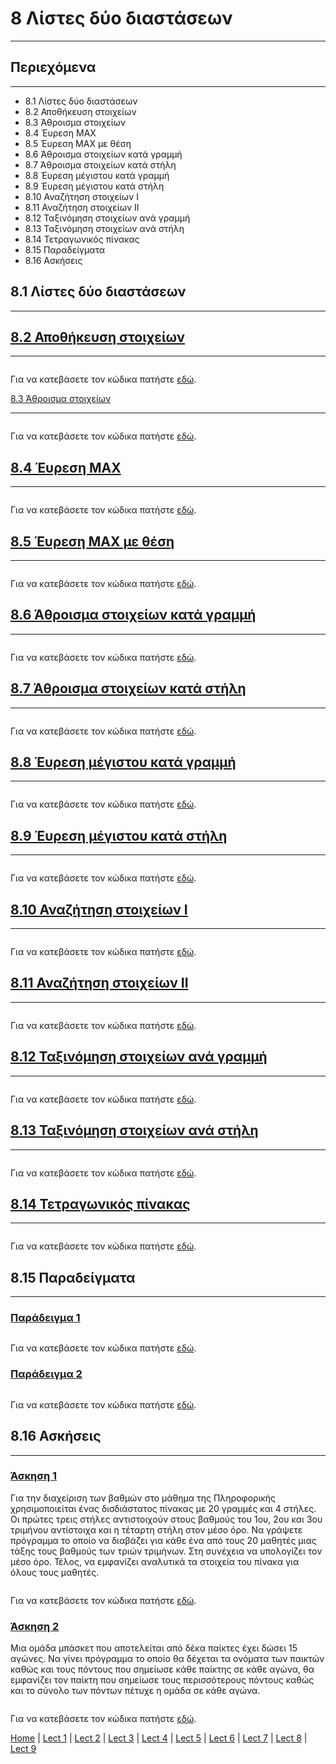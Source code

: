# 8 Λίστες δύο διαστάσεων

---

## Περιεχόμενα

---

- 8.1 Λίστες δύο διαστάσεων
- 8.2 Αποθήκευση στοιχείων
- 8.3 Άθροισμα στοιχείων
- 8.4 Έυρεση MAX
- 8.5 Έυρεση MAX με θέση
- 8.6 Άθροισμα στοιχείων κατά γραμμή
- 8.7 Άθροισμα στοιχείων κατά στήλη
- 8.8 Έυρεση μέγιστου κατά γραμμή
- 8.9 Έυρεση μέγιστου κατά στήλη
- 8.10 Αναζήτηση στοιχείων I
- 8.11 Αναζήτηση στοιχείων II
- 8.12 Ταξινόμηση στοιχείων ανά γραμμή
- 8.13 Ταξινόμηση στοιχείων ανά στήλη
- 8.14 Τετραγωνικός πίνακας
- 8.15 Παραδείγματα
- 8.16 Ασκήσεις

## 8.1 Λίστες δύο διαστάσεων

---

<!--
## [8.2 Αποθήκευση στοιχείων](source/lecture_08/lecture_08_example_1.py)
-->

## [8.2 Αποθήκευση στοιχείων](source/lecture_08/lecture_08_example_1x.py)

---

```python

```

<!--
Για να κατεβάσετε τον κώδικα πατήστε [εδώ](source/lecture_08/lecture_08_example_1.py).
-->

Για να κατεβάσετε τον κώδικα πατήστε [εδώ](source/lecture_08/lecture_08_example_1x.py).

<!--
[8.3 Άθροισμα στοιχείων](source/lecture_08/lecture_08_example_2.py)
-->

[8.3 Άθροισμα στοιχείων](source/lecture_08/lecture_08_example_2x.py)

---

```python

```

<!--
Για να κατεβάσετε τον κώδικα πατήστε [εδώ](source/lecture_08/lecture_08_example_2.py).
-->

Για να κατεβάσετε τον κώδικα πατήστε [εδώ](source/lecture_08/lecture_08_example_2x.py).

<!--
## [8.4 Έυρεση MAX](source/lecture_08/lecture_08_example_3.py)
-->

## [8.4 Έυρεση MAX](source/lecture_08/lecture_08_example_3x.py)

---

```python

```

<!--
Για να κατεβάσετε τον κώδικα πατήστε [εδώ](source/lecture_08/lecture_08_example_3.py).
-->

Για να κατεβάσετε τον κώδικα πατήστε [εδώ](source/lecture_08/lecture_08_example_3x.py).

<!--
## [8.5 Έυρεση MAX με θέση](source/lecture_08/lecture_08_example_4.py)
-->

## [8.5 Έυρεση MAX με θέση](source/lecture_08/lecture_08_example_4x.py)

---

```python

```

<!--
Για να κατεβάσετε τον κώδικα πατήστε [εδώ](source/lecture_08/lecture_08_example_4.py).
-->

Για να κατεβάσετε τον κώδικα πατήστε [εδώ](source/lecture_08/lecture_08_example_4x.py).

<!--
## [8.6 Άθροισμα στοιχείων κατά γραμμή](source/lecture_08/lecture_08_example_5.py)
-->

## [8.6 Άθροισμα στοιχείων κατά γραμμή](source/lecture_08/lecture_08_example_5x.py)

---

```python

```

<!--
Για να κατεβάσετε τον κώδικα πατήστε [εδώ](source/lecture_08/lecture_08_example_5.py).
-->

Για να κατεβάσετε τον κώδικα πατήστε [εδώ](source/lecture_08/lecture_08_example_5x.py).

<!--
## [8.7 Άθροισμα στοιχείων κατά στήλη](source/lecture_08/lecture_08_example_6.py)
-->

## [8.7 Άθροισμα στοιχείων κατά στήλη](source/lecture_08/lecture_08_example_6x.py)

---

```python

```

<!--
Για να κατεβάσετε τον κώδικα πατήστε [εδώ](source/lecture_08/lecture_08_example_6.py).
-->

Για να κατεβάσετε τον κώδικα πατήστε [εδώ](source/lecture_08/lecture_08_example_6x.py).

<!--
## [8.8 Έυρεση μέγιστου κατά γραμμή](source/lecture_08/lecture_08_example_7.py)
-->

## [8.8 Έυρεση μέγιστου κατά γραμμή](source/lecture_08/lecture_08_example_7x.py)

---

```python

```

<!--
Για να κατεβάσετε τον κώδικα πατήστε [εδώ](source/lecture_08/lecture_08_example_7.py).
-->

Για να κατεβάσετε τον κώδικα πατήστε [εδώ](source/lecture_08/lecture_08_example_7x.py).

<!--
## [8.9 Έυρεση μέγιστου κατά στήλη](source/lecture_08/lecture_08_example_8.py)
-->

## [8.9 Έυρεση μέγιστου κατά στήλη](source/lecture_08/lecture_08_example_8x.py)

---

```python

```

<!--
Για να κατεβάσετε τον κώδικα πατήστε [εδώ](source/lecture_08/lecture_08_example_8.py).
-->

Για να κατεβάσετε τον κώδικα πατήστε [εδώ](source/lecture_08/lecture_08_example_8x.py).

<!--
## [8.10 Αναζήτηση στοιχείων I](source/lecture_08/lecture_08_example_9.py)
-->

## [8.10 Αναζήτηση στοιχείων I](source/lecture_08/lecture_08_example_9x.py)

---

```python

```

<!--
Για να κατεβάσετε τον κώδικα πατήστε [εδώ](source/lecture_08/lecture_08_example_9.py).
-->

Για να κατεβάσετε τον κώδικα πατήστε [εδώ](source/lecture_08/lecture_08_example_9x.py).

<!--
## [8.11 Αναζήτηση στοιχείων II](source/lecture_08/lecture_08_example_10.py)
-->

## [8.11 Αναζήτηση στοιχείων II](source/lecture_08/lecture_08_example_10x.py)

---

```python

```

<!--
Για να κατεβάσετε τον κώδικα πατήστε [εδώ](source/lecture_08/lecture_08_example_10.py).
-->

Για να κατεβάσετε τον κώδικα πατήστε [εδώ](source/lecture_08/lecture_08_example_10x.py).

<!--
## [8.12 Ταξινόμηση στοιχείων ανά γραμμή](source/lecture_08/lecture_08_example_11.py)
-->

## [8.12 Ταξινόμηση στοιχείων ανά γραμμή](source/lecture_08/lecture_08_example_11x.py)

---

```python

```

<!--
Για να κατεβάσετε τον κώδικα πατήστε [εδώ](source/lecture_08/lecture_08_example_11.py).
-->

Για να κατεβάσετε τον κώδικα πατήστε [εδώ](source/lecture_08/lecture_08_example_11x.py).

<!--
## [8.13 Ταξινόμηση στοιχείων ανά στήλη](source/lecture_08/lecture_08_example_12.py)
-->

## [8.13 Ταξινόμηση στοιχείων ανά στήλη](source/lecture_08/lecture_08_example_12x.py)

---

```python

```

<!--
Για να κατεβάσετε τον κώδικα πατήστε [εδώ](source/lecture_08/lecture_08_example_12.py).
-->

Για να κατεβάσετε τον κώδικα πατήστε [εδώ](source/lecture_08/lecture_08_example_12x.py).

<!--
## [8.14 Τετραγωνικός πίνακας](source/lecture_08/lecture_08_example_13.py)
-->

## [8.14 Τετραγωνικός πίνακας](source/lecture_08/lecture_08_example_13x.py)

---

```python

```

<!--
Για να κατεβάσετε τον κώδικα πατήστε [εδώ](source/lecture_08/lecture_08_example_13.py).
-->

Για να κατεβάσετε τον κώδικα πατήστε [εδώ](source/lecture_08/lecture_08_example_13x.py).

## 8.15 Παραδείγματα

---

<!--
### [Παράδειγμα 1](source/lecture_08/lecture_08_example_14.py)
-->

### [Παράδειγμα 1](source/lecture_08/lecture_08_example_14x.py)

```python

```

<!--
Για να κατεβάσετε τον κώδικα πατήστε [εδώ](source/lecture_08/lecture_08_example_14.py).
-->

Για να κατεβάσετε τον κώδικα πατήστε [εδώ](source/lecture_08/lecture_08_example_14x.py).

<!--
### [Παράδειγμα 2](source/lecture_08/lecture_08_example_15.py)
-->

### [Παράδειγμα 2](source/lecture_08/lecture_08_example_15x.py)

```python

```

<!--
Για να κατεβάσετε τον κώδικα πατήστε [εδώ](source/lecture_08/lecture_08_example_15.py).
-->

Για να κατεβάσετε τον κώδικα πατήστε [εδώ](source/lecture_08/lecture_08_example_15x.py).

## 8.16 Ασκήσεις

---

<!--
### [Άσκηση 1](source/lecture_08/lecture_08_exercise_1.py)
-->

### [Άσκηση 1](source/lecture_08/lecture_08_exercise_1x.py)

Για την διαχείριση των βαθµών στο µάθηµα της Πληροφορικής χρησιµοποιείται ένας δισδιάστατος πίνακας µε 20 γραµµές και 4 στήλες. Οι πρώτες τρεις στήλες αντιστοιχούν στους βαθµούς του 1ου, 2ου και 3ου τριµήνου αντίστοιχα και η τέταρτη στήλη στον µέσο όρο. Να γράψετε πρόγραµµα το οποίο να διαβάζει για κάθε ένα από τους 20 µαθητές µιας τάξης τους βαθµούς των τριών τριµήνων. Στη συνέχεια να υπολογίζει τον µέσο όρο. Τέλος, να εµφανίζει αναλυτικά τα στοιχεία του πίνακα για όλους τους µαθητές.

```python

```

<!--
Για να κατεβάσετε τον κώδικα πατήστε [εδώ](source/lecture_08/lecture_08_exercise_1.py).
-->

Για να κατεβάσετε τον κώδικα πατήστε [εδώ](source/lecture_08/lecture_08_exercise_1x.py).

<!--
### [Άσκηση 2](source/lecture_08/lecture_08_exercise_2.py)
-->

### [Άσκηση 2](source/lecture_08/lecture_08_exercise_2x.py)

Μια οµάδα µπάσκετ που αποτελείται από δέκα παίκτες έχει δώσει 15 αγώνες. Να γίνει πρόγραµµα το οποίο θα δέχεται τα ονόµατα των παικτών καθώς και τους πόντους που σηµείωσε κάθε παίκτης σε κάθε αγώνα, θα εµφανίζει τον παίκτη που σηµείωσε τους περισσότερους πόντους καθώς και το σύνολο των πόντων πέτυχε η οµάδα σε κάθε αγώνα.

```python

```

<!--
Για να κατεβάσετε τον κώδικα πατήστε [εδώ](source/lecture_08/lecture_08_exercise_2.py).
-->

Για να κατεβάσετε τον κώδικα πατήστε [εδώ](source/lecture_08/lecture_08_exercise_2x.py).

[Home](../README.md) | [Lect 1](lecture_01.md) | [Lect 2](lecture_02.md) | [Lect 3](lecture_03.md) | [Lect 4](lecture_04.md) | [Lect 5](lecture_05.md) | [Lect 6](lecture_06.md) | [Lect 7](lecture_07.md) | [Lect 8](lecture_08.md) | [Lect 9](lecture_09.md)
